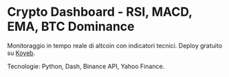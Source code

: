 # Crypto Dashboard - RSI, MACD, EMA, BTC Dominance

Monitoraggio in tempo reale di altcoin con indicatori tecnici.
Deploy gratuito su [Koyeb](https://www.koyeb.com).

Tecnologie: Python, Dash, Binance API, Yahoo Finance.
